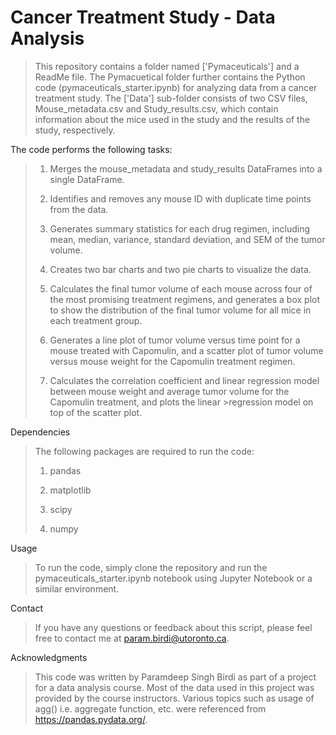 # Cancer Treatment Study - Data Analysis
>This repository contains a folder named ['Pymaceuticals'] and a ReadMe file. The Pymacuetical folder further contains the Python code (pymaceuticals_starter.ipynb) for analyzing data from a cancer treatment study. The ['Data'] sub-folder consists of two CSV files, Mouse_metadata.csv and Study_results.csv, which contain information about the mice used in the study and the results of the study, respectively.
>
The code performs the following tasks:
>
>1. Merges the mouse_metadata and study_results DataFrames into a single DataFrame.
>
>2. Identifies and removes any mouse ID with duplicate time points from the data.
>
>3. Generates summary statistics for each drug regimen, including mean, median, variance, standard deviation, and SEM of the tumor volume.
>
>4. Creates two bar charts and two pie charts to visualize the data.
>
>5. Calculates the final tumor volume of each mouse across four of the most promising treatment regimens, and generates a box plot to show the distribution of the final tumor volume for all mice in each treatment group.
>
>6. Generates a line plot of tumor volume versus time point for a mouse treated with Capomulin, and a scatter plot of tumor volume versus mouse weight for the Capomulin treatment regimen.
>
>7. Calculates the correlation coefficient and linear regression model between mouse weight and average tumor volume for the Capomulin treatment, and plots the linear >regression model on top of the scatter plot.
>
Dependencies
>The following packages are required to run the code:
>
>1. pandas
>
>2. matplotlib
>
>3. scipy
>
>4. numpy
>
Usage
>To run the code, simply clone the repository and run the pymaceuticals_starter.ipynb notebook using Jupyter Notebook or a similar environment.

Contact
>If you have any questions or feedback about this script, please feel free to contact me at param.birdi@utoronto.ca.

Acknowledgments
>This code was written by Paramdeep Singh Birdi as part of a project for a data analysis course. Most of the data used in this project was provided by the course instructors.
>Various topics such as usage of agg() i.e. aggregate function, etc. were referenced from https://pandas.pydata.org/.
